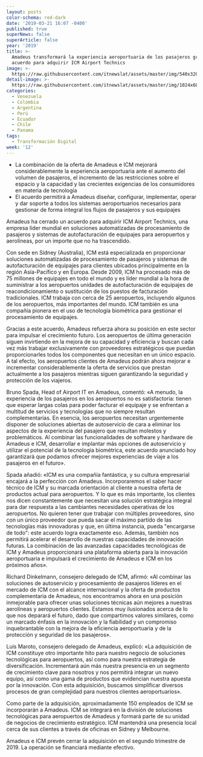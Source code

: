 ```yaml
---
layout: posts
color-schema: red-dark
date: '2019-03-21 16:07 -0400'
published: true
superNews: false
superArticle: false
year: '2019'
title: >-
  Amadeus transformará la experiencia aeroportuaria de los pasajeros gracias al
  acuerdo para adquirir ICM Airport Technics
image: >-
  https://raw.githubusercontent.com/itnewslat/assets/master/img/540x320/Aeropuerto-p.jpg
detail-image: >-
  https://raw.githubusercontent.com/itnewslat/assets/master/img/1024x680/Aeropuerto-g.jpg
categories:
  - Venezuela
  - Colombia
  - Argentina
  - Perú
  - Ecuador
  - Chile
  - Panama
tags:
  - Transformación Digital
week: '12'
---
```

- La combinación de la oferta de Amadeus e ICM mejorará considerablemente la experiencia aeroportuaria ante el aumento del volumen de pasajeros, el incremento de las restricciones sobre el espacio y la capacidad y las crecientes exigencias de los consumidores en materia de tecnología
- El acuerdo permitirá a Amadeus diseñar, configurar, implementar, operar y dar soporte a todos los sistemas aeroportuarios necesarios para gestionar de forma integral los flujos de pasajeros y sus equipajes

Amadeus ha cerrado un acuerdo para adquirir ICM Airport Technics, una empresa líder mundial en soluciones automatizadas de procesamiento de pasajeros y sistemas de autofacturación de equipajes para aeropuertos y aerolíneas, por un importe que no ha trascendido.

Con sede en Sídney (Australia), ICM está especializada en proporcionar soluciones automatizadas de procesamiento de pasajeros y sistemas de autofacturación de equipajes para clientes ubicados principalmente en la región Asía-Pacífico y en Europa. Desde 2009, ICM ha procesado más de 75 millones de equipajes en todo el mundo y es líder mundial a la hora de suministrar a los aeropuertos unidades de autofacturación de equipajes de reacondicionamiento o sustitución de los puestos de facturación tradicionales. ICM trabaja con cerca de 25 aeropuertos, incluyendo algunos de los aeropuertos, más importantes del mundo. ICM también es una compañía pionera en el uso de tecnología biométrica para gestionar el procesamiento de equipajes.

Gracias a este acuerdo, Amadeus refuerza ahora su posición en este sector para impulsar el crecimiento futuro. Los aeropuertos de última generación siguen invirtiendo en la mejora de su capacidad y eficiencia y buscan cada vez más trabajar exclusivamente con proveedores estratégicos que puedan proporcionarles todos los componentes que necesitan en un único espacio. A tal efecto, los aeropuertos clientes de Amadeus podrán ahora mejorar e incrementar considerablemente la oferta de servicios que prestan actualmente a los pasajeros mientras siguen garantizando la seguridad y protección de los viajeros.

Bruno Spada, Head of Airport IT en Amadeus, comentó: «A menudo, la experiencia de los pasajeros en los aeropuertos no es satisfactoria: tienen que esperar largas colas para poder facturar el equipaje y se enfrentan a multitud de servicios y tecnologías que no siempre resultan complementarias. En esencia, los aeropuertos necesitan urgentemente disponer de soluciones abiertas de autoservicio de cara a eliminar los aspectos de la experiencia del pasajero que resultan molestos y problemáticos. Al combinar las funcionalidades de software y hardware de Amadeus e ICM, desarrollar e implantar más opciones de autoservicio y utilizar el potencial de la tecnología biométrica, este acuerdo anunciado hoy garantizará que podamos ofrecer mejores experiencias de viaje a los pasajeros en el futuro».

Spada añadió: «ICM es una compañía fantástica, y su cultura empresarial encajará a la perfección con Amadeus. Incorporaremos el saber hacer técnico de ICM y su marcada orientación al cliente a nuestra oferta de productos actual para aeropuertos. Y lo que es más importante, los clientes nos dicen constantemente que necesitan una solución estratégica integral para dar respuesta a las cambiantes necesidades operativas de los aeropuertos. No quieren tener que trabajar con múltiples proveedores, sino con un único proveedor que pueda sacar el máximo partido de las tecnologías más innovadoras y que, en última instancia, pueda "encargarse de todo": este acuerdo logra exactamente eso. Además, también nos permitirá acelerar el desarrollo de nuestras capacidades de innovación futuras. La combinación de las avanzadas capacidades tecnológicas de ICM y Amadeus proporcionará una plataforma abierta para la innovación aeroportuaria e impulsará el crecimiento de Amadeus e ICM en los próximos años».

Richard Dinkelmann, consejero delegado de ICM, afirmó: «Al combinar las soluciones de autoservicio y procesamiento de pasajeros líderes en el mercado de ICM con el alcance internacional y la oferta de productos complementaria de Amadeus, nos encontramos ahora en una posición inmejorable para ofrecer unas soluciones técnicas aún mejores a nuestras aerolíneas y aeropuertos clientes. Estamos muy ilusionados acerca de lo que nos deparará el futuro, dado que compartimos valores similares, como un marcado énfasis en la innovación y la fiabilidad y un compromiso inquebrantable con la mejora de la eficiencia aeroportuaria y de la protección y seguridad de los pasajeros».

Luis Maroto, consejero delegado de Amadeus, explicó: «La adquisición de ICM constituye otro importante hito para nuestro negocio de soluciones tecnológicas para aeropuertos, así como para nuestra estrategia de diversificación. Incrementará aún más nuestra presencia en un segmento de crecimiento clave para nosotros y nos permitirá integrar un nuevo equipo, así como una gama de productos que evidencian nuestra apuesta por la innovación. Con esta adquisición, buscamos simplificar diversos procesos de gran complejidad para nuestros clientes aeroportuarios».

Como parte de la adquisición, aproximadamente 150 empleados de ICM se incorporarán a Amadeus. ICM se integrará en la división de soluciones tecnológicas para aeropuertos de Amadeus y formará parte de su unidad de negocios de crecimiento estratégico. ICM mantendrá una presencia local cerca de sus clientes a través de oficinas en Sídney y Melbourne.

Amadeus e ICM prevén cerrar la adquisición en el segundo trimestre de 2019. La operación se financiará mediante efectivo.
